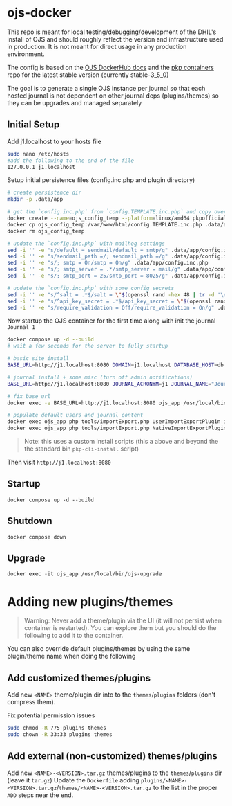 # ojs-docker

This repo is meant for local testing/debugging/development of the DHIL's install of OJS and should roughly reflect the version and infrastructure used in production. It is not meant for direct usage in any production environment.

The config is based on the [OJS DockerHub docs](https://hub.docker.com/r/pkpofficial/ojs) and the [pkp containers](https://github.com/pkp/containers) repo for the latest stable version (currently stable-3_5_0)

The goal is to generate a single OJS instance per journal so that each hosted journal is not dependent on other journal deps (plugins/themes) so they can be upgrades and managed separately

## Initial Setup

Add j1.localhost to your hosts file
```bash
sudo nano /etc/hosts
#add the following to the end of the file
127.0.0.1 j1.localhost
```

Setup initial persistence files (config.inc.php and plugin directory)

```bash
# create persistence dir
mkdir -p .data/app

# get the `config.inc.php` from `config.TEMPLATE.inc.php` and copy over the plugin directory as starting base
docker create --name=ojs_config_temp --platform=linux/amd64 pkpofficial/ojs:3_5_0-1
docker cp ojs_config_temp:/var/www/html/config.TEMPLATE.inc.php .data/app/config.inc.php
docker rm ojs_config_temp

# update the `config.inc.php` with mailhog settings
sed -i '' -e "s/default = sendmail/default = smtp/g" .data/app/config.inc.php
sed -i '' -e "s/sendmail_path =/; sendmail_path =/g" .data/app/config.inc.php
sed -i '' -e "s/; smtp = On/smtp = On/g" .data/app/config.inc.php
sed -i '' -e "s/; smtp_server = .*/smtp_server = mail/g" .data/app/config.inc.php
sed -i '' -e "s/; smtp_port = 25/smtp_port = 8025/g" .data/app/config.inc.php

# update the `config.inc.php` with some config secrets
sed -i '' -e "s/^salt = .*$/salt = \"$(openssl rand -hex 48 | tr -d '\n')\"/g" .data/app/config.inc.php
sed -i '' -e "s/^api_key_secret = .*$/api_key_secret = \"$(openssl rand -hex 48 | tr -d '\n')\"/g" .data/app/config.inc.php
sed -i '' -e "s/require_validation = Off/require_validation = On/g" .data/app/config.inc.php
```

Now startup the OJS container for the first time along with init the journal `Journal 1`

```bash
docker compose up -d --build
# wait a few seconds for the server to fully startup

# basic site install
BASE_URL=http://j1.localhost:8080 DOMAIN=j1.localhost DATABASE_HOST=db DATABASE_USER=ojs DATABASE_NAME=ojs DATABASE_PASSWORD=password ADMIN_EMAIL=dhil@sfu.ca ADMIN_PASSWORD=password scripts/cli-install-site.sh

# journal install + some misc (turn off admin notifications)
BASE_URL=http://j1.localhost:8080 JOURNAL_ACRONYM=j1 JOURNAL_NAME="Journal 1" SITE_TITLE="Test OJS Instance" CONTACT_NAME="OJS Administrator" CONTACT_EMAIL=dhil@sfu.ca ADMIN_PASSWORD=password scripts/cli-install-journal.sh

# fix base url
docker exec -e BASE_URL=http://j1.localhost:8080 ojs_app /usr/local/bin/cli-fix-config-base-url

# populate default users and journal content
docker exec ojs_app php tools/importExport.php UserImportExportPlugin import /demo-data/users.xml j1
docker exec ojs_app php tools/importExport.php NativeImportExportPlugin import /demo-data/issue.xml j1 admin
```
>Note: this uses a custom install scripts (this a above and beyond the the standard bin `pkp-cli-install` script)

Then visit `http://j1.localhost:8080`

## Startup

    docker compose up -d --build

## Shutdown

    docker compose down

## Upgrade

    docker exec -it ojs_app /usr/local/bin/ojs-upgrade

# Adding new plugins/themes

>Warning: Never add a theme/plugin via the UI (it will not persist when container is restarted). You can explore them but you should do the following to add it to the container.

You can also override default plugins/themes by using the same plugin/theme name when doing the following

## Add customized themes/plugins

Add new `<NAME>` theme/plugin dir into to the `themes`/`plugins` folders (don't compress them).

Fix potential permission issues
```bash
sudo chmod -R 775 plugins themes
sudo chown -R 33:33 plugins themes
```

## Add external (non-customized) themes/plugins

Add new `<NAME>-<VERSION>.tar.gz` themes/plugins to the `themes`/`plugins` dir (leave it `tar.gz`)
Update the `Dockerfile` adding `plugins/<NAME>-<VERSION>.tar.gz`/`themes/<NAME>-<VERSION>.tar.gz` to the list in the proper `ADD` steps near the end.
